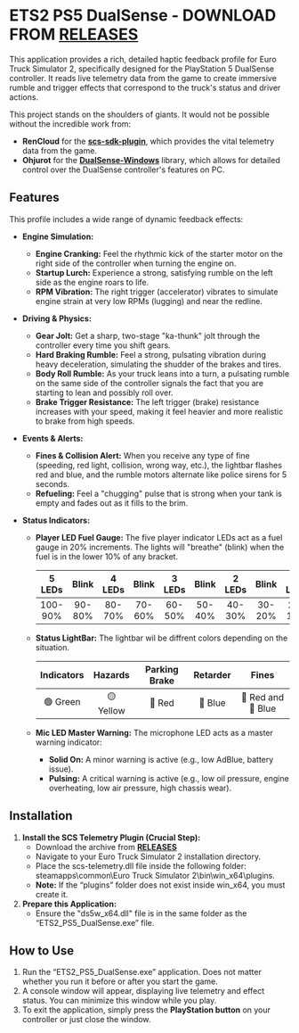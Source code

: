 # **ETS2 PS5 DualSense** - DOWNLOAD FROM [**RELEASES**](https://github.com/LikeARealG/ETS2_PS5_DualSense/releases/tag/v1.0) 

This application provides a rich, detailed haptic feedback profile for Euro Truck Simulator 2, specifically designed for the PlayStation 5 DualSense controller. It reads live telemetry data from the game to create immersive rumble and trigger effects that correspond to the truck's status and driver actions.


This project stands on the shoulders of giants. It would not be possible without the incredible work from:

* **RenCloud** for the [**scs-sdk-plugin**](https://github.com/RenCloud/scs-sdk-plugin), which provides the vital telemetry data from the game.  
* **Ohjurot** for the [**DualSense-Windows**](https://github.com/Ohjurot/DualSense-Windows) library, which allows for detailed control over the DualSense controller's features on PC.

## **Features**

This profile includes a wide range of dynamic feedback effects:

* **Engine Simulation:**  
  * **Engine Cranking:** Feel the rhythmic kick of the starter motor on the right side of the controller when turning the engine on.  
  * **Startup Lurch:** Experience a strong, satisfying rumble on the left side as the engine roars to life.  
  * **RPM Vibration:** The right trigger (accelerator) vibrates to simulate engine strain at very low RPMs (lugging) and near the redline.  

* **Driving & Physics:**  
  * **Gear Jolt:** Get a sharp, two-stage "ka-thunk" jolt through the controller every time you shift gears.  
  * **Hard Braking Rumble:** Feel a strong, pulsating vibration during heavy deceleration, simulating the shudder of the brakes and tires.  
  * **Body Roll Rumble:** As your truck leans into a turn, a pulsating rumble on the same side of the controller signals the fact that you are starting to lean and possibly roll over.  
  * **Brake Trigger Resistance:** The left trigger (brake) resistance increases with your speed, making it feel heavier and more realistic to brake from high speeds.  

* **Events & Alerts:**  
  * **Fines & Collision Alert:** When you receive any type of fine (speeding, red light, collision, wrong way, etc.), the lightbar flashes red and blue, and the rumble motors alternate like police sirens for 5 seconds.  
  * **Refueling:** Feel a "chugging" pulse that is strong when your tank is empty and fades out as it fills to the brim.  

* **Status Indicators:**  
  * **Player LED Fuel Gauge:** The five player indicator LEDs act as a fuel gauge in 20% increments. The lights will "breathe" (blink) when the fuel is in the lower 10% of any bracket.


     | 5 LEDs | Blink | 4 LEDs | Blink | 3 LEDs | Blink | 2 LEDs | Blink | 1 LEDs | Blink  |
     |  :---: | :---: | :---:  | :---: | :---:  | :---: | :---:  | :---: |  :---: |  :---: |
     |100-90% |  90-80%  | 80-70% |  70-60%  | 60-50% |  50-40%  | 40-30% |  30-20%  | 20-10% |   10-0%  |

  * **Status LightBar:** The lightbar wil be diffrent colors depending on the situation.


     | Indicators |   Hazards  | Parking Brake |  Retarder  |          Fines          |
     |   :---:    |    :---:   |     :---:     |    :---:   |          :---:          |
     | 🟢 Green   | 🟡 Yellow |     🔴 Red    | 🔵 Blue   |    🔴 Red and 🔵 Blue  |
    
  * **Mic LED Master Warning:** The microphone LED acts as a master warning indicator:  
    * **Solid On:** A minor warning is active (e.g., low AdBlue, battery issue).  
    * **Pulsing:** A critical warning is active (e.g., low oil pressure, engine overheating, low air pressure, high chassis wear).

## **Installation**

1. **Install the SCS Telemetry Plugin (Crucial Step):**  
   * Download the archive from [**RELEASES**](https://github.com/LikeARealG/ETS2_PS5_DualSense/releases/tag/v1.0) 
   * Navigate to your Euro Truck Simulator 2 installation directory.  
   * Place the scs-telemetry.dll file inside the following folder: steamapps\\common\\Euro Truck Simulator 2\\bin\\win\_x64\\plugins.  
   * **Note:** If the “plugins” folder does not exist inside win\_x64, you must create it.  
2. **Prepare this Application:**  
   * Ensure the "ds5w_x64.dll" file is in the same folder as the “ETS2_PS5_DualSense.exe” file.

## **How to Use**

1. Run the “ETS2\_PS5\_DualSense.exe” application. Does not matter whether you run it before or after you start the game.
2. A console window will appear, displaying live telemetry and effect status. You can minimize this window while you play.  
3. To exit the application, simply press the **PlayStation button** on your controller or just close the window.
